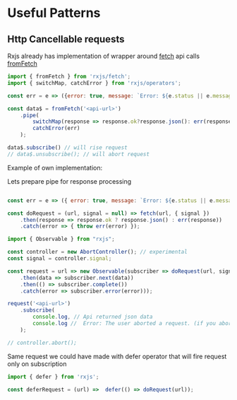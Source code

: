 # Useful Patterns
## Http Cancellable requests

Rxjs already has implementation of wrapper around [fetch](https://rxjs-dev.firebaseapp.com/api/fetch/fromFetch) api calls [fromFetch](https://rxjs-dev.firebaseapp.com/api/fetch/fromFetch)

```javascript
import { fromFetch } from 'rxjs/fetch';
import { switchMap, catchError } from 'rxjs/operators';

const err = e => ({error: true, message: `Error: ${e.status || e.message}`});

const data$ = fromFetch('<api-url>')
    .pipe(
        switchMap(response => response.ok?response.json(): err(response)),
        catchError(err)
    );

data$.subscribe() // will rise request
// data$.unsubscribe(); // will abort request
```

Example of own implementation:

Lets prepare pipe for response processing
```javascript

const err = e => ({ error: true, message: `Error: ${e.status || e.message}` });

const doRequest = (url, signal = null) => fetch(url, { signal })
    .then(response => response.ok ? response.json() : err(response))
    .catch(error => { throw err(error) });
```

```javascript
import { Observable } from "rxjs";

const controller = new AbortController(); // experimental
const signal = controller.signal;

const request = url => new Observable(subscriber => doRequest(url, signal)
    .then(data => subscriber.next(data))
    .then(() => subscriber.complete())
    .catch(error => subscriber.error(error)));

request('<api-url>')
    .subscribe(
        console.log, // Api returned json data
        console.log //  Error: The user aborted a request. (if you abort the request)
    );

// controller.abort();
```

Same request we could have made with defer operator that will fire request only on subscription

```javascript
import { defer } from 'rxjs';

const deferRequest = (url) =>  defer(() => doRequest(url));
```